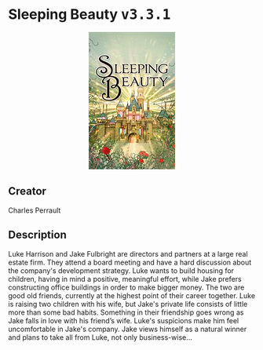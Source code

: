 
# Sleeping Beauty <kbd>v3.3.1</kbd>

<center>
  <img src="./cover-1024.jpg"/>
</center>

## Creator
Charles Perrault

## Description
<p>Luke Harrison and Jake Fulbright are directors and partners at a large real estate firm. They attend a board meeting and have a hard discussion about the company's development strategy. Luke wants to build housing for children, having in mind a positive, meaningful effort, while Jake prefers constructing office buildings in order to make bigger money. The two are good old friends, currently at the highest point of their career together. Luke is raising two children with his wife, but Jake's private life consists of little more than some bad habits. Something in their friendship goes wrong as Jake falls in love with his friend’s wife. Luke's suspicions make him feel uncomfortable in Jake's company. Jake views himself as a natural winner and plans to take all from Luke, not only business-wise…</p>
